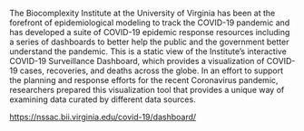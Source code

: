 The Biocomplexity Institute at the University of Virginia has been at the forefront of epidemiological modeling to track the COVID-19 pandemic and has developed a suite of COVID-19 epidemic response resources including a series of dashboards to better help the public and the government better understand the pandemic. This is a static view of the Institute’s interactive COVID-19 Surveillance Dashboard, which provides a visualization of COVID-19 cases, recoveries, and deaths across the globe. In an effort to support the planning and response efforts for the recent Coronavirus pandemic, researchers prepared this visualization tool that provides a unique way of examining data curated by different data sources.

<https://nssac.bii.virginia.edu/covid-19/dashboard/>

<!-- Other COVID-19 resources from the UVA Biocomplexity Institute:
Dead Link
<https://covid19.biocomplexity.virginia.edu/> -->
